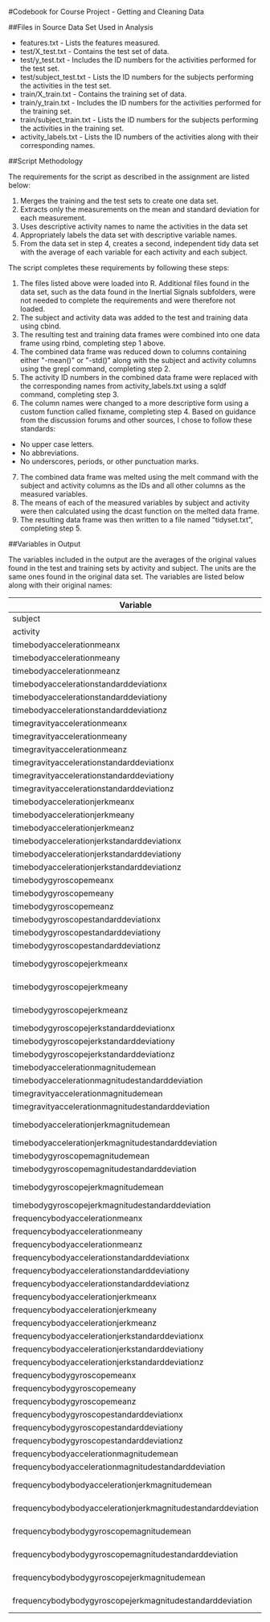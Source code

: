 #Codebook for Course Project - Getting and Cleaning Data

##Files in Source Data Set Used in Analysis

* features.txt - Lists the features measured.
* test/X_test.txt - Contains the test set of data.
* test/y_test.txt - Includes the ID numbers for the activities performed for the test set.
* test/subject_test.txt - Lists the ID numbers for the subjects performing the activities in the test set.
* train/X_train.txt - Contains the training set of data.
* train/y_train.txt - Includes the ID numbers for the activities performed for the training set.
* train/subject_train.txt - Lists the ID numbers for the subjects performing the activities in the training set.
* activity_labels.txt - Lists the ID numbers of the activities along with their corresponding names.

##Script Methodology

The requirements for the script as described in the assignment are listed below:
1. Merges the training and the test sets to create one data set.
2. Extracts only the measurements on the mean and standard deviation for each measurement. 
3. Uses descriptive activity names to name the activities in the data set
4. Appropriately labels the data set with descriptive variable names. 
5. From the data set in step 4, creates a second, independent tidy data set with the average of each variable for each activity and each subject.

The script completes these requirements by following these steps:

1. The files listed above were loaded into R.  Additional files found in the data set, such as the data found in the Inertial Signals subfolders, were not needed to complete the requirements and were therefore not loaded.
2. The subject and activity data was added to the test and training data using cbind.
3. The resulting test and training data frames were combined into one data frame using rbind, completing step 1 above.
4. The combined data frame was reduced down to columns containing either "-mean()" or "-std()" along with the subject and activity columns using the grepl command, completing step 2.
5. The activity ID numbers in the combined data frame were replaced with the corresponding names from activity_labels.txt using a sqldf command, completing step 3.
6. The column names were changed to a more descriptive form using a custom function called fixname, completing step 4.  Based on guidance from the discussion forums and other sources, I chose to follow these standards:
  *  No upper case letters.
  *  No abbreviations.
  *  No underscores, periods, or other punctuation marks.
7. The combined data frame was melted using the melt command with the subject and activity columns as the IDs and all other columns as the measured variables.
8. The means of each of the measured variables by subject and activity were then calculated using the dcast function on the melted data frame.
9. The resulting data frame was then written to a file named "tidyset.txt", completing step 5.

##Variables in Output

The variables included in the output are the averages of the original values found in the test and training sets by activity and subject.  The units are the same ones found in the original data set.  The variables are listed below along with their original names:

| Variable | Original Name |
| ------------- | ------------- |
| subject | subject |
| activity | activity |
| timebodyaccelerationmeanx | tBodyAcc-mean()-X |
| timebodyaccelerationmeany | tBodyAcc-mean()-Y |
| timebodyaccelerationmeanz | tBodyAcc-mean()-Z |
| timebodyaccelerationstandarddeviationx | tBodyAcc-std()-X |
| timebodyaccelerationstandarddeviationy | tBodyAcc-std()-Y |
| timebodyaccelerationstandarddeviationz | tBodyAcc-std()-Z |
| timegravityaccelerationmeanx | tGravityAcc-mean()-X |
| timegravityaccelerationmeany | tGravityAcc-mean()-Y |
| timegravityaccelerationmeanz | tGravityAcc-mean()-Z |
| timegravityaccelerationstandarddeviationx | tGravityAcc-std()-X |
| timegravityaccelerationstandarddeviationy | tGravityAcc-std()-Y |
| timegravityaccelerationstandarddeviationz | tGravityAcc-std()-Z |
| timebodyaccelerationjerkmeanx | tBodyAccJerk-mean()-X |
| timebodyaccelerationjerkmeany | tBodyAccJerk-mean()-Y |
| timebodyaccelerationjerkmeanz | tBodyAccJerk-mean()-Z |
| timebodyaccelerationjerkstandarddeviationx | tBodyAccJerk-std()-X |
| timebodyaccelerationjerkstandarddeviationy | tBodyAccJerk-std()-Y |
| timebodyaccelerationjerkstandarddeviationz | tBodyAccJerk-std()-Z |
| timebodygyroscopemeanx | tBodyGyro-mean()-X |
| timebodygyroscopemeany | tBodyGyro-mean()-Y |
| timebodygyroscopemeanz | tBodyGyro-mean()-Z |
| timebodygyroscopestandarddeviationx | tBodyGyro-std()-X |
| timebodygyroscopestandarddeviationy | tBodyGyro-std()-Y |
| timebodygyroscopestandarddeviationz | tBodyGyro-std()-Z |
| timebodygyroscopejerkmeanx | tBodyGyroJerk-mean()-X |
| timebodygyroscopejerkmeany | tBodyGyroJerk-mean()-Y |
| timebodygyroscopejerkmeanz | tBodyGyroJerk-mean()-Z |
| timebodygyroscopejerkstandarddeviationx | tBodyGyroJerk-std()-X |
| timebodygyroscopejerkstandarddeviationy | tBodyGyroJerk-std()-Y |
| timebodygyroscopejerkstandarddeviationz | tBodyGyroJerk-std()-Z |
| timebodyaccelerationmagnitudemean | tBodyAccMag-mean() |
| timebodyaccelerationmagnitudestandarddeviation | tBodyAccMag-std() |
| timegravityaccelerationmagnitudemean | tGravityAccMag-mean() |
| timegravityaccelerationmagnitudestandarddeviation | tGravityAccMag-std() |
| timebodyaccelerationjerkmagnitudemean | tBodyAccJerkMag-mean() |
| timebodyaccelerationjerkmagnitudestandarddeviation | tBodyAccJerkMag-std() |
| timebodygyroscopemagnitudemean | tBodyGyroMag-mean() |
| timebodygyroscopemagnitudestandarddeviation | tBodyGyroMag-std() |
| timebodygyroscopejerkmagnitudemean | tBodyGyroJerkMag-mean() |
| timebodygyroscopejerkmagnitudestandarddeviation | tBodyGyroJerkMag-std() |
| frequencybodyaccelerationmeanx | fBodyAcc-mean()-X |
| frequencybodyaccelerationmeany | fBodyAcc-mean()-Y |
| frequencybodyaccelerationmeanz | fBodyAcc-mean()-Z |
| frequencybodyaccelerationstandarddeviationx | fBodyAcc-std()-X |
| frequencybodyaccelerationstandarddeviationy | fBodyAcc-std()-Y |
| frequencybodyaccelerationstandarddeviationz | fBodyAcc-std()-Z |
| frequencybodyaccelerationjerkmeanx | fBodyAccJerk-mean()-X |
| frequencybodyaccelerationjerkmeany | fBodyAccJerk-mean()-Y |
| frequencybodyaccelerationjerkmeanz | fBodyAccJerk-mean()-Z |
| frequencybodyaccelerationjerkstandarddeviationx | fBodyAccJerk-std()-X |
| frequencybodyaccelerationjerkstandarddeviationy | fBodyAccJerk-std()-Y |
| frequencybodyaccelerationjerkstandarddeviationz | fBodyAccJerk-std()-Z |
| frequencybodygyroscopemeanx | fBodyGyro-mean()-X |
| frequencybodygyroscopemeany | fBodyGyro-mean()-Y |
| frequencybodygyroscopemeanz | fBodyGyro-mean()-Z |
| frequencybodygyroscopestandarddeviationx | fBodyGyro-std()-X |
| frequencybodygyroscopestandarddeviationy | fBodyGyro-std()-Y |
| frequencybodygyroscopestandarddeviationz | fBodyGyro-std()-Z |
| frequencybodyaccelerationmagnitudemean | fBodyAccMag-mean() |
| frequencybodyaccelerationmagnitudestandarddeviation | fBodyAccMag-std() |
| frequencybodybodyaccelerationjerkmagnitudemean | fBodyBodyAccJerkMag-mean() |
| frequencybodybodyaccelerationjerkmagnitudestandarddeviation | fBodyBodyAccJerkMag-std() |
| frequencybodybodygyroscopemagnitudemean | fBodyBodyGyroMag-mean() |
| frequencybodybodygyroscopemagnitudestandarddeviation | fBodyBodyGyroMag-std() |
| frequencybodybodygyroscopejerkmagnitudemean | fBodyBodyGyroJerkMag-mean() |
| frequencybodybodygyroscopejerkmagnitudestandarddeviation | fBodyBodyGyroJerkMag-std() |
